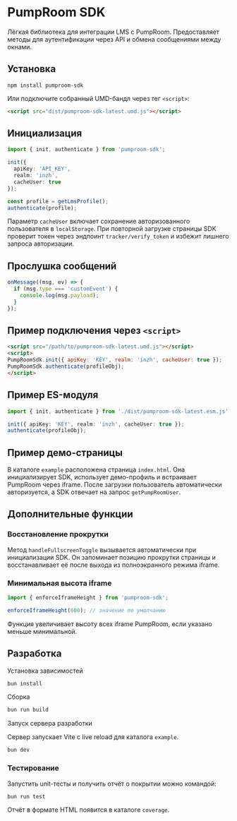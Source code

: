 # PumpRoom SDK

Лёгкая библиотека для интеграции LMS с PumpRoom. Предоставляет методы для аутентификации через API и обмена сообщениями между окнами.

## Установка

```
npm install pumproom-sdk
```

Или подключите собранный UMD-бандл через тег `<script>`:

```html
<script src="dist/pumproom-sdk-latest.umd.js"></script>
```

## Инициализация

```ts
import { init, authenticate } from 'pumproom-sdk';

init({
  apiKey: 'API_KEY',
  realm: 'inzh',
  cacheUser: true
});

const profile = getLmsProfile();
authenticate(profile);
```

Параметр `cacheUser` включает сохранение авторизованного пользователя в
`localStorage`. При повторной загрузке страницы SDK проверит токен через
эндпоинт `tracker/verify_token` и избежит лишнего запроса авторизации.

## Прослушка сообщений

```ts
onMessage((msg, ev) => {
  if (msg.type === 'customEvent') {
    console.log(msg.payload);
  }
});
```

## Пример подключения через `<script>`

```html
<script src="/path/to/pumproom-sdk-latest.umd.js"></script>
<script>
PumpRoomSdk.init({ apiKey: 'KEY', realm: 'inzh', cacheUser: true });
PumpRoomSdk.authenticate(profileObj);
</script>
```

## Пример ES-модуля

```ts
import { init, authenticate } from './dist/pumproom-sdk-latest.esm.js';

init({ apiKey: 'KEY', realm: 'inzh', cacheUser: true });
authenticate(profileObj);
```

## Пример демо-страницы

В каталоге `example` расположена страница `index.html`. Она инициализирует SDK,
использует демо-профиль и встраивает PumpRoom через iframe. После загрузки
пользователь автоматически авторизуется, а SDK отвечает на запрос
`getPumpRoomUser`.

## Дополнительные функции

### Восстановление прокрутки

Метод `handleFullscreenToggle` вызывается автоматически при инициализации SDK. Он запоминает позицию прокрутки страницы и восстанавливает её после выхода из полноэкранного режима iframe.

### Минимальная высота iframe

```ts
import { enforceIframeHeight } from 'pumproom-sdk';

enforceIframeHeight(600); // значение по умолчанию
```

Функция увеличивает высоту всех iframe PumpRoom, если указано меньше минимальной.

## Разработка

Установка зависимостей

```bash
bun install
```

Сборка

```bash
bun run build
```

Запуск сервера разработки

Сервер запускает Vite с live reload для каталога `example`.

```bash
bun dev
```

### Тестирование

Запустить unit-тесты и получить отчёт о покрытии можно командой:

```bash
bun run test
```
Отчёт в формате HTML появится в каталоге `coverage`.
